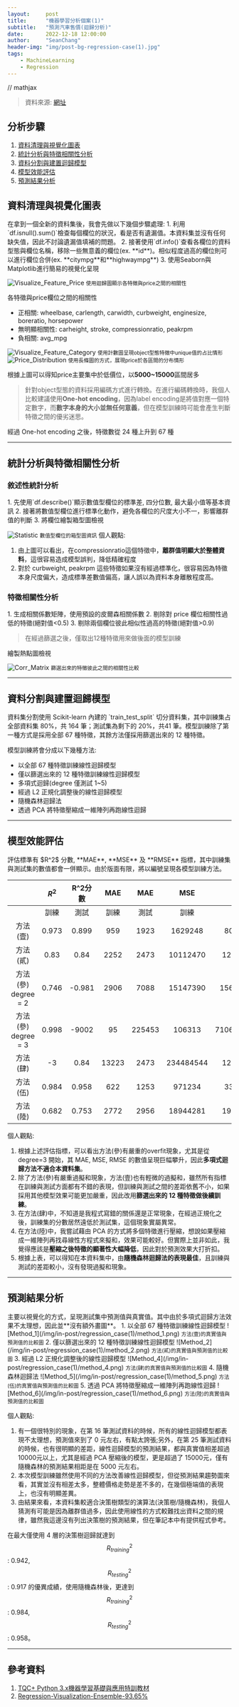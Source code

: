 ```yaml
---
layout:     post
title:      "機器學習分析個案(1)"
subtitle:   "預測汽車售價(迴歸分析)"
date:       2022-12-18 12:00:00
author:     "SeanChang"
header-img: "img/post-bg-regression-case(1).jpg"
tags:
    - MachineLearning
    - Regression
---
```

// mathjax 
<script>
  (function () {
    var script = document.createElement("script");
    script.type = "text/javascript";
    script.src  = "https://cdn.mathjax.org/mathjax/latest/MathJax.js?config=TeX-AMS-MML_HTMLorMML";
    document.getElementsByTagName("head")[0].appendChild(script);
  })();
</script>

> 資料來源: [網址](https://www.kaggle.com/datasets/hellbuoy/car-price-prediction)

## 分析步驟
1. [資料清理與視覺化圖表](#cleaning_visualization)
2. [統計分析與特徵相關性分析](#advanced_analysis)
3. [資料分割與建置迴歸模型](#model_design)
4. [模型效能評估](#model_evaluation)
5. [預測結果分析](#result)

<h2 id="cleaning_visualization">資料清理與視覺化圖表</h2>
在拿到一個全新的資料集後，我會先做以下幾個步驟處理:
1. 利用`df.isnull().sum()`檢查每個欄位的狀況，看是否有遺漏值。本資料集並沒有任何缺失值，因此不討論遺漏值填補的問題。
2. 接著使用`df.info()`查看各欄位的資料型態與欄位名稱，移除一些無意義的欄位(ex. **id**)。相似程度過高的欄位則可以進行欄位合併(ex. **citympg**和**highwaympg**)
3. 使用Seaborn與Matplotlib進行簡易的視覺化呈現

![Visualize_Feature_Price](/img/in-post/regression_case(1)/feature_price_corr.png)
<small class="img-hint">使用迴歸圖顯示各特徵與price之間的相關性</small> 

各特徵與price欄位之間的相關性
- 正相關: wheelbase, carlength, carwidth, curbweight, enginesize,
boreratio, horsepower
- 無明顯相關性: carheight, stroke, compressionratio, peakrpm
- 負相關: avg_mpg

![Visualize_Feature_Category](/img/in-post/regression_case(1)/category_distri.png)
<small class="img-hint">使用計數圖呈現object型態特徵中unique值的占比情形</small>
![Price_Distribution](/img/in-post/regression_case(1)/price_distri.png)
<small class="img-hint">使用長條圖的方式，展現price於各區間的分布情形</small>

根據上圖可以得知price主要集中於低價位，以**5000~15000**區間居多
> 針對object型態的資料採用編碼方式進行轉換。在進行編碼轉換時，我個人比較建議使用**One-hot encoding**，因為label encoding是將值對應一個特定數字，而**數字本身的大小並無任何意義**，但在模型訓練時可能會產生判斷特徵之間的優劣迷思。 

經過 One-hot encoding 之後，特徵數從 24 種上升到 67 種
   
---

<h2 id="advanced_analysis">統計分析與特徵相關性分析</h2>
<h3>敘述性統計分析</h3>
1. 先使用`df.describe()`顯示數值型欄位的標準差, 四分位數, 最大最小值等基本資訊
2. 接著將數值型欄位進行標準化動作，避免各欄位的尺度大小不一，影響離群值的判斷
3. 將欄位繪製箱型圖檢視

![Statistic](/img/in-post/regression_case(1)/statistic.jpg)
<small class="img-hint">數值型欄位的箱型圖資訊</small>
個人觀點:
1. 由上圖可以看出，在compressionratio這個特徵中，**離群值明顯大於整體資料**，這很容易造成模型誤判，降低精確程度
2. 對於 curbweight, peakrpm 這些特徵如果沒有經過標準化，很容易因為特徵本身尺度偏大，造成標準差數值偏高，讓人誤以為資料本身離散程度高。

<h3>特徵相關性分析</h3>
1. 生成相關係數矩陣，使用預設的皮爾森相關係數
2. 剔除對 price 欄位相關性過低的特徵(絕對值<0.5)
3. 剔除兩個欄位彼此相似性過高的特徵(絕對值>0.9)

> 在經過篩選之後，僅取出12種特徵用來做後面的模型訓練

繪製熱點圖檢視

![Corr_Matrix](/img/in-post/regression_case(1)/corr_matrix.png)
<small class="img-hint">篩選出來的特徵彼此之間的相關性比較</small>

---

<h2 id="model_design">資料分割與建置迴歸模型</h2>
資料集分割使用 Scikit-learn 內建的 `train_test_split` 切分資料集，其中訓練集占全部資料集 80%，共 164 筆；測試集為剩下的 20%，共41 筆。模型訓練除了第一種方式是採用全部 67 種特徵，其餘方法僅採用篩選出來的 12 種特徵。

模型訓練將會分成以下幾種方法:
- 以全部 67 種特徵訓練線性迴歸模型
- 僅以篩選出來的 12 種特徵訓練線性迴歸模型
- 多項式迴歸(degree 僅測試 1~5)
- 經過 L2 正規化調整後的線性迴歸模型
- 隨機森林迴歸法
- 透過 PCA 將特徵壓縮成一維陣列再跑線性迴歸

---

<h2 id="model_evaluation">模型效能評估</h2>
評估標準有 $R^2$ 分數, **MAE**, **MSE** 及 **RMSE** 指標，其中訓練集與測試集的數值都會一併顯示。由於版面有限，將以編號呈現各模型訓練方法。

|         | $R^2$ | **R^2分數** | **MAE** | **MAE** | **MSE**   | **MSE**     | **RMSE** | **RMSE** |
|:----------------:|:---------:|:---------:|:-------:|:-------:|:---------:|:-----------:|:--------:|:---------:|
|                  | 訓練        | 測試        | 訓練      | 測試      | 訓練        | 測試          | 訓練       | 測試        |
| 方法(壹)            | 0.973     | 0.899     | 959     | 1923    | 1629248   | 8002007     | 1276     | 2829      |
| 方法(貳)            | 0.83      | 0.84      | 2252    | 2473    | 10112470  | 12609007    | 3180     | 3551      |
| 方法(參) degree = 2 | 0.746     | -0.981    | 2906    | 7088    | 15147390  | 156364800   | 3892     | 12505     |
| 方法(參) degree = 3 | 0.998     | -9002     | 95      | 225453  | 106313    | 71069440000 | 326      | 843027    |
| 方法(肆)            | -3        | 0.84      | 13223   | 2473    | 234484544 | 12609007    | 15313    | 3551      |
| 方法(伍)            | 0.984     | 0.958     | 622     | 1253    | 971234    | 3339538     | 986      | 1827      |
| 方法(陸)            | 0.682     | 0.753     | 2772    | 2956    | 18944281  | 19489660    | 4353     | 4415      |

個人觀點:
1. 根據上述評估指標，可以看出方法(參)有嚴重的overfit現象，尤其是從 degree=3 開始，其 MAE, MSE, RMSE 的數值呈現巨幅攀升，因此**多項式迴歸方法不適合本資料集**。
2. 除了方法(參)有嚴重過擬和現象，方法(壹)也有輕微的過擬和，雖然所有指標在訓練與測試方面都有不錯的表現，但訓練與測試之間的差距依舊不小，如果採用其他模型效果可能更加嚴重，因此改用**篩選出來的 12 種特徵做後續訓練**。
3. 在方法(肆)中，不知道是我程式寫錯的關係還是正常現象，在經過正規化之後，訓練集的分數居然遠低於測試集，這個現象實屬異常。
4. 在方法(陸)中，我嘗試藉由 PCA 的方式將多個特徵進行壓縮，想說如果壓縮成一維陣列再找尋線性方程式來擬和，效果可能較好。但實際上並非如此，我覺得應該是**壓縮之後特徵的顯著性大幅降低**，因此對於預測效果大打折扣。
5. 根據上表，可以得知在本資料集中，由**隨機森林迴歸法的表現最佳**，且訓練與測試的差距較小，沒有發現過擬和現象。

---

<h2 id="result">預測結果分析</h2>
主要以視覺化的方式，呈現測試集中預測值與真實值。其中由於多項式迴歸方法效果不太理想，因此並**沒有額外畫圖**。
1. 以全部 67 種特徵訓練線性迴歸模型
![Method_1](/img/in-post/regression_case(1)/method_1.png)
<small class="img-hint">方法(壹)的真實值與預測值的比較圖</small>
2. 僅以篩選出來的 12 種特徵訓練線性迴歸模型
![Method_2](/img/in-post/regression_case(1)/method_2.png)
<small class="img-hint">方法(貳)的真實值與預測值的比較圖</small>
3. 經過 L2 正規化調整後的線性迴歸模型
![Method_4](/img/in-post/regression_case(1)/method_4.png)
<small class="img-hint">方法(肆)的真實值與預測值的比較圖</small>
4. 隨機森林迴歸法
![Method_5](/img/in-post/regression_case(1)/method_5.png)
<small class="img-hint">方法(伍)的真實值與預測值的比較圖</small>
5. 透過 PCA 將特徵壓縮成一維陣列再跑線性迴歸
![Method_6](/img/in-post/regression_case(1)/method_6.png)
<small class="img-hint">方法(陸)的真實值與預測值的比較圖</small>

個人觀點:
1. 有一個很特別的現象，在第 16 筆測試資料的時候，所有的線性迴歸模型都表現不太理想，預測值來到了 0 元左右，有點太誇張;另外，在第 25 筆測試資料的時候，也有很明顯的差距，線性迴歸模型的預測結果，都與真實值相差超過10000元以上，尤其是經過 PCA 壓縮後的模型，更是超過了 15000元，僅有隨機森林的預測結果相距是在 5000 元左右。
2. 本次模型訓練雖然使用不同的方法改善線性迴歸模型，但從預測結果趨勢圖來看，其實並沒有相差太多，整體價格走勢是差不多的，在幾個極端值的表現上，也沒有明顯差異。
3. 由結果來看，本資料集較適合決策樹類型的演算法(決策樹/隨機森林)，我個人猜測有可能是因為離群值過多，因此使用線性的方式較難找出資料之間的規律，雖然我這邊沒有列出決策樹的預測結果，但在筆記本中有提供程式參考。

在最大僅使用 4 層的決策樹迴歸就達到 $$ R_{training}^2 $$: 0.942, $$ R_{testing}^2 $$: 0.917 的優異成績，使用隨機森林後，更達到 $$ R_{training}^2 $$: 0.984, $$ R_{testing}^2 $$: 0.958。

---

## 參考資料
1. [TQC+ Python 3.x機器學習基礎與應用特訓教材](https://www.books.com.tw/products/0010888910)
2. [Regression-Visualization-Ensemble-93.65%](https://www.kaggle.com/code/aniket1993/regression-visualization-ensemble-93-65)
